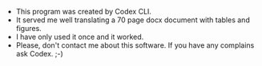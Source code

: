 - This program was created by Codex CLI.
- It served me well translating a 70 page docx document with tables and figures.
- I have only used it once and it worked.
- Please, don't contact me about this software. If you have any complains ask Codex. ;-)
